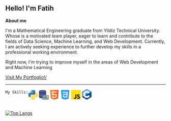 <h2>Hello! I'm Fatih</h2>

<b> About me </b>
<p>
    I'm a Mathematical Engineering graduate from Yildiz Technical University.
    Whose is a motivated team player, eager to learn and contribute to the fields of Data Science, Machine Learning, and Web Development.
    Currently, I am actively seeking experience to further develop my skills in a professional working environment.
</p>

<p> Right now, I'm trying to improve myself in the areas of Web Development and Machine Learning</p>
<a href="https://fatihmatik.github.io/portfoglio-react/"> Visit My Portfoglio!/</a>
<hr>

<div style="display:flex;">
    <div>
        <code>My Skills:</code>
    </div>
    <div>
        <img src="images/python.png" alt="python" width=30px>
        <img src="images/sql.png" alt="sql" width=30px>
        <img src="images/html.png" alt="html" width=30px>
        <img src="images/css-3.png" alt="css" width=30px>
        <img src="images/js.png" alt="js" width=30px>
        <img src="images/c-lang.png" alt="c-lang" width=30px>
    </div>
</div>

<br>

[![Top Langs](https://github-readme-stats.vercel.app/api/top-langs/?username=fatihmatik&size_weight=0.5&count_weight=0.5&layout=compact)](https://github.com/fatihmatik/github-readme-stats)
